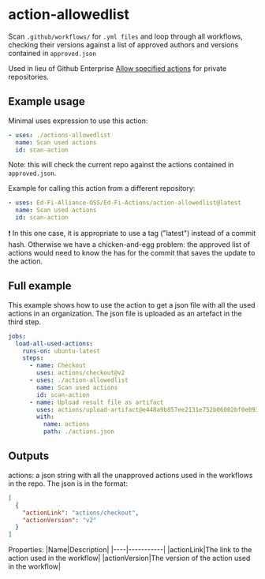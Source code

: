 # action-allowedlist

Scan `.github/workflows/` for `.yml files` and loop through all workflows, checking their versions against a list of approved authors and versions contained in `approved.json`

Used in lieu of Github Enterprise [Allow specified actions](https://docs.github.com/en/repositories/managing-your-repositorys-settings-and-features/enabling-features-for-your-repository/managing-github-actions-settings-for-a-repository#allowing-specific-actions-to-run) for private repositories.

## Example usage

Minimal uses expression to use this action:

``` yaml
- uses: ./actions-allowedlist
  name: Scan used actions
  id: scan-action
```

Note: this will check the current repo against the actions contained in `approved.json`.

Example for calling this action from a different repository:

```yml
- uses: Ed-Fi-Alliance-OSS/Ed-Fi-Actions/action-allowedlist@latest
  name: Scan used actions
  id: scan-action
```

❗ In this one case, it is appropriate to use a tag ("latest") instead of a commit hash. Otherwise
we have a chicken-and-egg problem: the approved list of actions would need to know the has for
the commit that saves the update to the action.

## Full example

This example shows how to use the action to get a json file with all the used actions in an organization. The json file is uploaded as an artefact in the third step.

``` yaml
jobs:
  load-all-used-actions:
    runs-on: ubuntu-latest
    steps: 
      - name: Checkout
        uses: actions/checkout@v2
      - uses: ./action-allowedlist
        name: Scan used actions
        id: scan-action  
      - name: Upload result file as artifact
        uses: actions/upload-artifact@e448a9b857ee2131e752b06002bf0e093c65e571
        with: 
          name: actions
          path: ./actions.json
```

## Outputs

actions: a json string with all the unapproved actions used in the workflows in the repo. The json is in the format:

``` json
[
  {
    "actionLink": "actions/checkout",
    "actionVersion": "v2"
  }
]
```

Properties:
|Name|Description|
|----|-----------|
|actionLink|The link to the action used in the workflow|
|actionVersion|The version of the action used in the workflow|
